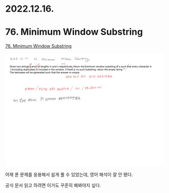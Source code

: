 # 2022.12.16.

# 76. Minimum Window Substring

[76. Minimum Window Substring](https://leetcode.com/problems/minimum-window-substring/description/)

![](TIL-148.jpg)

어제 푼 문제를 응용해서 쉽게 풀 수 있었는데, 영어 해석이 잘 안 됐다.

공식 문서 읽고 하려면 이거도 꾸준히 해봐야지 싶다.